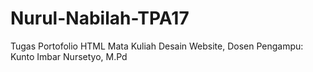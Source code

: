 # Nurul-Nabilah-TPA17
Tugas Portofolio HTML Mata Kuliah Desain Website, Dosen Pengampu: Kunto Imbar Nursetyo, M.Pd
